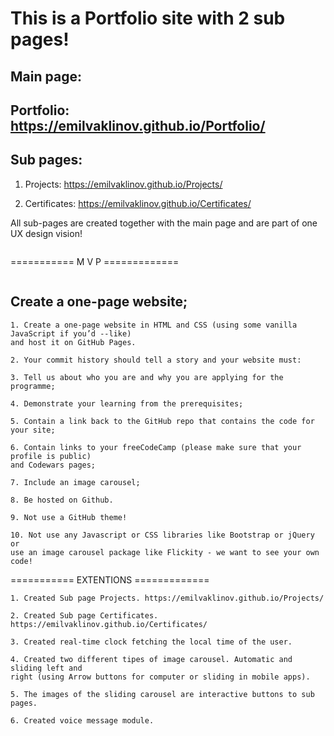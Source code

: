 # This is a Portfolio site with 2 sub pages!

## Main page:

## Portfolio: https://emilvaklinov.github.io/Portfolio/

## Sub pages:
 1. Projects: https://emilvaklinov.github.io/Projects/

 2. Certificates: https://emilvaklinov.github.io/Certificates/

All sub-pages are created together with the main page and are part of one UX design vision! 
```
```
=========== M V P =============
```
```
## Create a one-page website;
```
1. Create a one-page website in HTML and CSS (using some vanilla JavaScript if you’d --like) 
and host it on GitHub Pages.
```
```
2. Your commit history should tell a story and your website must:
```
```
3. Tell us about who you are and why you are applying for the programme;
```
```
4. Demonstrate your learning from the prerequisites;
```
```
5. Contain a link back to the GitHub repo that contains the code for your site;
```
```
6. Contain links to your freeCodeCamp (please make sure that your profile is public) 
and Codewars pages;
```
```
7. Include an image carousel;
```
```
8. Be hosted on Github.
```
```
9. Not use a GitHub theme!
```
```
10. Not use any Javascript or CSS libraries like Bootstrap or jQuery or 
use an image carousel package like Flickity - we want to see your own code!
```

=========== EXTENTIONS =============
```
1. Created Sub page Projects. https://emilvaklinov.github.io/Projects/
```
```
2. Created Sub page Certificates. https://emilvaklinov.github.io/Certificates/
```
```
3. Created real-time clock fetching the local time of the user.
```
```
4. Created two different tipes of image carousel. Automatic and sliding left and 
right (using Arrow buttons for computer or sliding in mobile apps).
```
```
5. The images of the sliding carousel are interactive buttons to sub pages.
```
```
6. Created voice message module.
```
